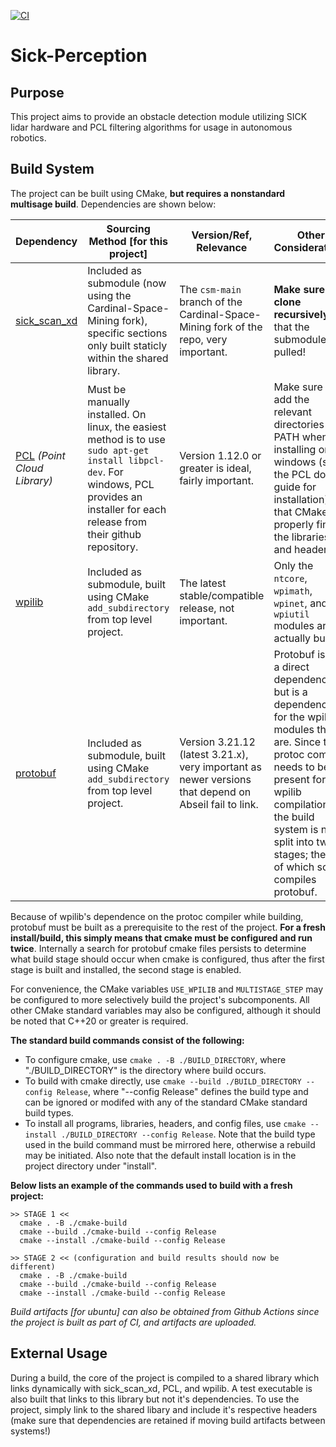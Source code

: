 [![CI](https://github.com/Cardinal-Space-Mining/Sick-Perception/actions/workflows/ci.yml/badge.svg?branch=main)](https://github.com/Cardinal-Space-Mining/Sick-Perception/actions/workflows/ci.yml)

# Sick-Perception

## Purpose
This project aims to provide an obstacle detection module utilizing SICK lidar hardware and PCL filtering algorithms for usage in autonomous robotics.

## Build System
The project can be built using CMake, **but requires a nonstandard multisage build**. Dependencies are shown below:

| Dependency | Sourcing Method [for this project] | Version/Ref, Relevance | Other Considerations |
|-|-|-|-|
| [sick_scan_xd](https://github.com/Cardinal-Space-Mining/sick_scan_xd) | Included as submodule (now using the Cardinal-Space-Mining fork), specific sections only built staticly within the shared library. | The `csm-main` branch of the Cardinal-Space-Mining fork of the repo, very important. | **Make sure to clone recursively** so that the submodule is pulled! |
| [PCL](https://github.com/PointCloudLibrary/pcl) *(Point Cloud Library)* | Must be manually installed. On linux, the easiest method is to use `sudo apt-get install libpcl-dev`. For windows, PCL provides an installer for each release from their github repository. | Version 1.12.0 or greater is ideal, fairly important. | Make sure to add the relevant directories to PATH when installing on windows (see the PCL docs guide for installation) so that CMake can properly find the libraries and headers. |
| [wpilib](https://github.com/wpilibsuite/allwpilib) | Included as submodule, built using CMake `add_subdirectory` from top level project. | The latest stable/compatible release, not important. | Only the `ntcore`, `wpimath`, `wpinet`, and `wpiutil` modules are actually built. |
| [protobuf](https://github.com/ProtocolBuffers/protobuf) | Included as submodule, built using CMake `add_subdirectory` from top level project. | Version 3.21.12 (latest 3.21.x), very important as newer versions that depend on Abseil fail to link. | Protobuf is not a direct dependency but is a dependency for the wpilib modules that are. Since the protoc compiler needs to be present for wpilib compilation, the build system is now split into two stages; the first of which solely compiles protobuf. |

Because of wpilib's dependence on the protoc compiler while building, protobuf must be built as a prerequisite to the rest of the project. **For a fresh install/build, this simply means that cmake must be configured and run twice**. Internally a search for protobuf cmake files persists to determine what build stage should occur when cmake is configured, thus after the first stage is built and installed, the second stage is enabled.

For convenience, the CMake variables `USE_WPILIB` and `MULTISTAGE_STEP` may be configured to more selectively build the project's subcomponents. All other CMake standard variables may also be configured, although it should be noted that C++20 or greater is required.

**The standard build commands consist of the following:**
- To configure cmake, use `cmake . -B ./BUILD_DIRECTORY`, where "./BUILD_DIRECTORY" is the directory where build occurs.
- To build with cmake directly, use `cmake --build ./BUILD_DIRECTORY --config Release`, where "--config Release" defines the build type and can be ignored or modifed with any of the standard CMake standard build types.
- To install all programs, libraries, headers, and config files, use `cmake --install ./BUILD_DIRECTORY --config Release`. Note that the build type used in the build command must be mirrored here, otherwise a rebuild may be initiated. Also note that the default install location is in the project directory under "install".

**Below lists an example of the commands used to build with a fresh project:**
```
>> STAGE 1 <<
  cmake . -B ./cmake-build
  cmake --build ./cmake-build --config Release
  cmake --install ./cmake-build --config Release

>> STAGE 2 << (configuration and build results should now be different)
  cmake . -B ./cmake-build
  cmake --build ./cmake-build --config Release
  cmake --install ./cmake-build --config Release
```

*Build artifacts [for ubuntu] can also be obtained from Github Actions since the project is built as part of CI, and artifacts are uploaded.*

## External Usage
During a build, the core of the project is compiled to a shared library which links dynamically with sick_scan_xd, PCL, and wpilib. A test executable is also built that links to this library but not it's dependencies. To use the project, simply link to the shared libary and include it's respective headers (make sure that dependencies are retained if moving build artifacts between systems!)
